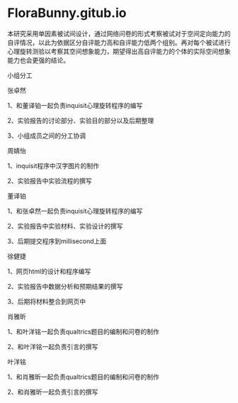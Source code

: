 # FloraBunny.gitub.io
本研究采用单因素被试间设计，通过网络问卷的形式考察被试对于空间定向能力的自评情况，以此为依据区分自评能力高和自评能力低两个组别。再对每个被试进行心理旋转测验以考察其空间想象能力，期望得出高自评能力的个体的实际空间想象能力也会更强的结论。

小组分工


张卓然

1、和董译铂一起负责inquisit心理旋转程序的编写

2、实验报告的讨论部分、实验目的部分以及后期整理

3、小组成员之间的分工协调

周婧怡

1、inquisit程序中汉字图片的制作

2、实验报告中实验流程的撰写

董译铂

1、和张卓然一起负责inquisit心理旋转程序的编写

2、实验报告中实验材料、实验设计的撰写

3、后期提交程序到millisecond上面

徐健捷

1、网页html的设计和程序编写

2、实验报告中数据分析和预期结果的撰写

3、后期将材料整合到网页中

肖雅昕

1、和叶洋铭一起负责qualtrics题目的编制和问卷的制作

2、和叶洋铭一起负责引言的撰写

叶洋铭

1、和肖雅昕一起负责qualtrics题目的编制和问卷的制作

2、和肖雅昕一起负责引言的撰写

